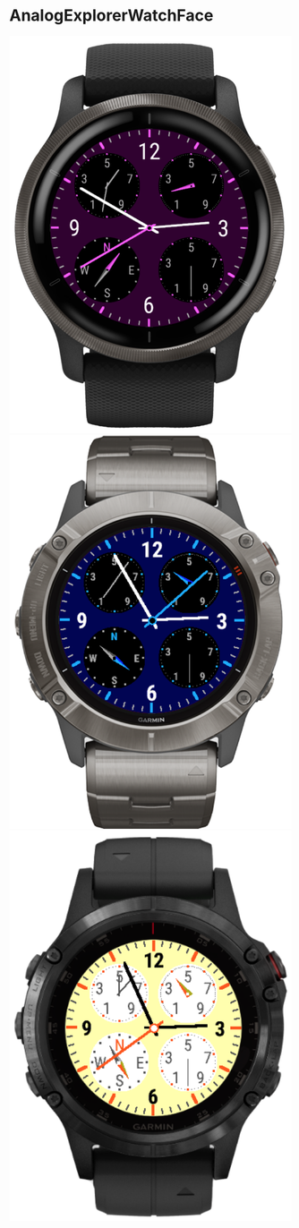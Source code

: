 # AnalogExplorerWatchFace

<img width="1186" alt="screenshot venu 2" src="https://raw.githubusercontent.com/hurenkam/AnalogExplorerWatchFace/master/Screenshot Venu 2 DarkMagenta.png">
<img width="850" alt="screenshot fenix 6x" src="https://raw.githubusercontent.com/hurenkam/AnalogExplorerWatchFace/master/Screenshot Fenix 6X Pro DarkBlue.png">
<img width="766" alt="screenshot fenix 5+" src="https://raw.githubusercontent.com/hurenkam/AnalogExplorerWatchFace/master/Screenshot Fenix 5 Plus LightYellow.png">
